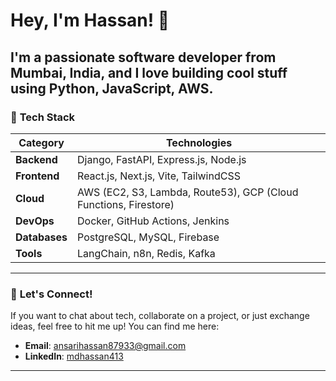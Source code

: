 # Hey, I'm Hassan! 👋

I'm a passionate software developer from Mumbai, India, and I love building cool stuff using Python, JavaScript, AWS.
---

### 🚀 **Tech Stack**

| **Category**    | **Technologies**                                                         |
|-----------------|---------------------------------------------------------------------------|
| **Backend**     | Django, FastAPI, Express.js, Node.js                                      |
| **Frontend**    | React.js, Next.js, Vite, TailwindCSS                                      |
| **Cloud**       | AWS (EC2, S3, Lambda, Route53), GCP (Cloud Functions, Firestore)           |
| **DevOps**      | Docker, GitHub Actions, Jenkins                                           |
| **Databases**   | PostgreSQL, MySQL, Firebase                                               |
| **Tools**       | LangChain, n8n, Redis, Kafka                                             |

---

### 📣 **Let's Connect!**
If you want to chat about tech, collaborate on a project, or just exchange ideas, feel free to hit me up! You can find me here:

- **Email**: [ansarihassan87933@gmail.com](mailto:ansarihassan87933@gmail.com)
- **LinkedIn**: [mdhassan413](https://linkedin.com/in/mdhassan413)
---
